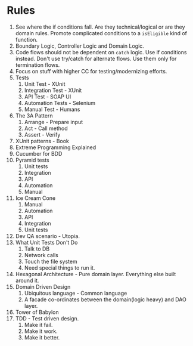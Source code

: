 # Rules

1. See where the if conditions fall. Are they technical/logical or are they domain rules. Promote complicated conditions to a `isEligible` kind of function.
1. Boundary Logic, Controller Logic and Domain Logic.
1. Code flows should not be dependent on `catch` logic. Use if conditions instead. Don't use try/catch for alternate flows. Use them only for termination flows.
1. Focus on stuff with higher CC for testing/modernizing efforts.
1. Tests
   1. Unit Test - XUnit
   1. Integration Test - XUnit
   1. API Test - SOAP UI
   1. Automation Tests - Selenium
   1. Manual Test - Humans
1. The 3A Pattern
   1. Arrange - Prepare input
   1. Act - Call method
   1. Assert - Verify
1. XUnit patterns - Book
1. Extreme Programming Explained
1. Cucumber for BDD
1. Pyramid tests
   1. Unit tests
   1. Integration
   1. API
   1. Automation
   1. Manual
1. Ice Cream Cone
   1. Manual
   1. Automation
   1. API
   1. Integration
   1. Unit tests
1. Dev QA scenario - Utopia.
1. What Unit Tests Don't Do
   1. Talk to DB
   1. Network calls
   1. Touch the file system
   1. Need special things to run it.
1. Hexagonal Architecture - Pure domain layer. Everything else built around it.
1. Domain Driven Design
   1. Ubiquitous language - Common language
   1. A facade co-ordinates between the domain(logic heavy) and DAO layer.
1. Tower of Babylon
1. TDD - Test driven design.
   1. Make it fail.
   1. Make it work.
   1. Make it better.
